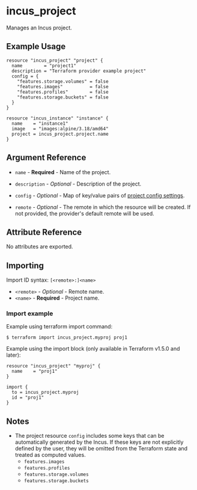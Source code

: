 # incus_project

Manages an Incus project.

## Example Usage

```hcl
resource "incus_project" "project" {
  name        = "project1"
  description = "Terraform provider example project"
  config = {
    "features.storage.volumes" = false
    "features.images"          = false
    "features.profiles"        = false
    "features.storage.buckets" = false
  }
}

resource "incus_instance" "instance" {
  name    = "instance1"
  image   = "images:alpine/3.18/amd64"
  project = incus_project.project.name
}
```

## Argument Reference

* `name` - **Required** - Name of the project.

* `description` - *Optional* - Description of the project.

* `config` - *Optional* - Map of key/value pairs of [project config settings](https://linuxcontainers.org/incus/docs/main/reference/projects/).

* `remote` - *Optional* - The remote in which the resource will be created. If
	not provided, the provider's default remote will be used.

## Attribute Reference

No attributes are exported.

## Importing

Import ID syntax: `[<remote>:]<name>`

* `<remote>` - *Optional* - Remote name.
* `<name>` - **Required** - Project name.

### Import example

Example using terraform import command:

```shell
$ terraform import incus_project.myproj proj1
```

Example using the import block (only available in Terraform v1.5.0 and later):

```hcl
resource "incus_project" "myproj" {
  name    = "proj1"
}

import {
  to = incus_project.myproj
  id = "proj1"
}
```

## Notes

* The project resource `config` includes some keys that can be automatically generated by the Incus.
  If these keys are not explicitly defined by the user, they will be omitted from the Terraform
  state and treated as computed values.
    - `features.images`
    - `features.profiles`
    - `features.storage.volumes`
    - `features.storage.buckets`

